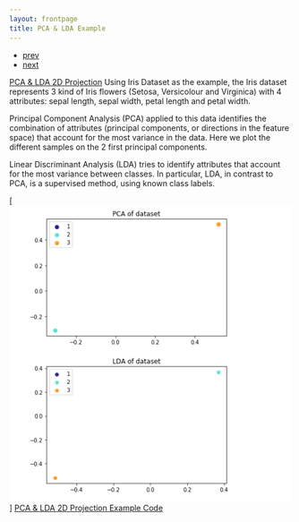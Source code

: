 ```yaml
---
layout: frontpage
title: PCA & LDA Example
---
```


<div class="navbar">
  <div class="navbar-inner">
      <ul class="nav">
          <li><a href="pic_1.html">prev</a></li>
          <li><a href="pic_3.html">next</a></li>
      </ul>
  </div>
</div>

[PCA & LDA 2D Projection](https://scikit-learn.org/stable/auto_examples/decomposition/plot_pca_vs_lda.html)
Using Iris Dataset as the example, the Iris dataset represents 3 kind of Iris flowers (Setosa, Versicolour and Virginica) with 4 attributes: sepal length, sepal width, petal length and petal width.

Principal Component Analysis (PCA) applied to this data identifies the combination of attributes (principal components, or directions in the feature space) that account for the most variance in the data. Here we plot the different samples on the 2 first principal components.

Linear Discriminant Analysis (LDA) tries to identify attributes that account for the most variance between classes. In particular, LDA, in contrast to PCA, is a supervised method, using known class labels.

[![PCA & LDA Example](../../assets/publpics/pic_2.png)]
[PCA & LDA 2D Projection Example Code](https://github.com/oliviapy960825/oliviapy960825.github.io/blob/master/Assignments/6992_Project.ipynb)
